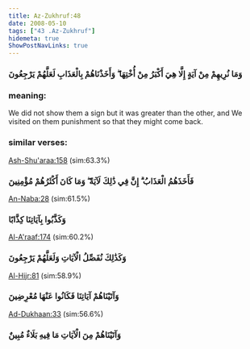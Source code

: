 ```yaml
---
title: Az-Zukhruf:48
date: 2008-05-10
tags: ["43 .Az-Zukhruf"]
hidemeta: true 
ShowPostNavLinks: true 
---
```

### وَمَا نُرِيهِمْ مِنْ آيَةٍ إِلَّا هِيَ أَكْبَرُ مِنْ أُخْتِهَا ۖ وَأَخَذْنَاهُمْ بِالْعَذَابِ لَعَلَّهُمْ يَرْجِعُونَ
### meaning: 
We did not show them a sign but it was greater than the other, and We visited on them punishment so that they might come back.
### similar verses: 

[Ash-Shu'araa:158](/26/158) (sim:63.3%)

### فَأَخَذَهُمُ الْعَذَابُ ۗ إِنَّ فِي ذَٰلِكَ لَآيَةً ۖ وَمَا كَانَ أَكْثَرُهُمْ مُؤْمِنِينَ

[An-Naba:28](/78/28) (sim:61.5%)

### وَكَذَّبُوا بِآيَاتِنَا كِذَّابًا

[Al-A'raaf:174](/7/174) (sim:60.2%)

### وَكَذَٰلِكَ نُفَصِّلُ الْآيَاتِ وَلَعَلَّهُمْ يَرْجِعُونَ

[Al-Hijr:81](/15/81) (sim:58.9%)

### وَآتَيْنَاهُمْ آيَاتِنَا فَكَانُوا عَنْهَا مُعْرِضِينَ

[Ad-Dukhaan:33](/44/33) (sim:56.6%)

### وَآتَيْنَاهُمْ مِنَ الْآيَاتِ مَا فِيهِ بَلَاءٌ مُبِينٌ
